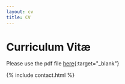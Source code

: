 ```yaml
---
layout: cv
title: CV
---
```


# Curriculum Vitæ

Please use the pdf file [here](/files/AlirezaHabibzadeh-CV.pdf){:target="_blank"}

{% include contact.html %}
